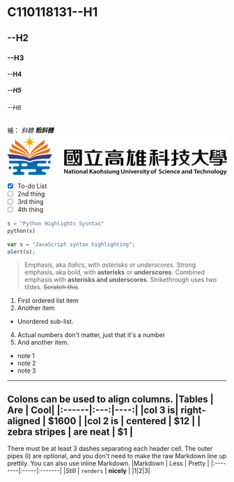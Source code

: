 # C110118131--H1
## --H2
### --H3
#### --H4
##### --H5
###### --H6

補：
*斜體*
***粗斜體***
![NKUST](NKUST.png "高科大")

- [x] To-do List
- [ ] 2nd thing
- [ ] 3rd thing
- [ ] 4th thing

```python
s = "Python Highlights Sysntax"
python(s)
```

```js
var s = "JavaScript syntax highlighting";
alert(s);
```

>Emphasis, aka *italics*, with *asterisks* or *underscores*.
>Strong emphasis, aka bold, with **asterisks** or **underscores**.
>Combined emphasis with **asterisks and underscores**.
>Strikethrough uses two tildes. ~~Serateh this~~.

1. First ordered list item
2. Another item
* Unordered sub-list.
4. Actual numbers don't matter, just that it's a number
5. And another item.
 * note 1
 * note 2
 * note 3
---
Colons can be used to align columns.
|Tables | Are | Cool|
|:------|:---:|----:|
|col 3 is| right-aligned | $1600 |
|col 2 is | centered | $12 |
| zebra stripes | are neat | $1 |
---
There must be at least 3 dashes separating each header cell.
The outer pipes (I) are optional, and you don't need to make the
raw Markdown line up prettily. You can also use inline Markdown.
|Markdown | Less | Pretty |
|:--------|:-----|:-------|
|*Still* | `renders` | **nicely** |
|1|2|3|
